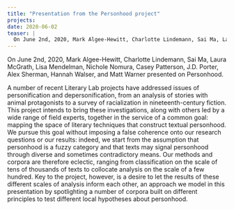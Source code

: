 ```yaml
---
title: "Presentation from the Personhood project"
projects: 
date: 2020-06-02
teaser: |
  On June 2nd, 2020, Mark Algee-Hewitt, Charlotte Lindemann, Sai Ma, Laura McGrath, Lisa Mendelman, Nichole Nomura, Casey Patterson, J.D. Porter, Alex Sherman, Hannah Walser, and Matt Warner presented on Personhood.
---
```


On June 2nd, 2020, Mark Algee-Hewitt, Charlotte Lindemann, Sai Ma, Laura McGrath, Lisa Mendelman, Nichole Nomura, Casey Patterson, J.D. Porter, Alex Sherman, Hannah Walser, and Matt Warner presented on Personhood.

A number of recent Literary Lab projects have addressed issues of personification and depersonification, from an analysis of stories with animal protagonists to a survey of racialization in nineteenth-century fiction. This project intends to bring these investigations, along with others led by a wide range of field experts, together in the service of a common goal: mapping the space of literary techniques that construct textual personhood. We pursue this goal without imposing a false coherence onto our research questions or our results: indeed, we start from the assumption that personhood is a fuzzy category and that texts may signal personhood through diverse and sometimes contradictory means. Our methods and corpora are therefore eclectic, ranging from classification on the scale of tens of thousands of texts to collocate analysis on the scale of a few hundred. Key to the project, however, is a desire to let the results of these different scales of analysis inform each other, an approach we model in this presentation by spotlighting a number of corpora built on different principles to test different local hypotheses about personhood.